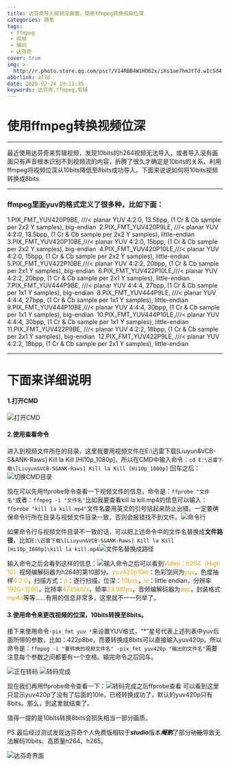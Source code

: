 ```yaml
---
title: 达芬奇导入视频没画面，使用ffmpeg转换视频位深
categories: 随笔
tags:
 - ffmpeg
 - 视频
 - 编码
 - 达芬奇
cover: true
img: >-
  http://r.photo.store.qq.com/psc?/V14RBB4W1HO62x/iXs1ae7hmJtTd.wIcSd4.U2SHy*DPrf15JXk7Luto4WZVz*K5ul5JM85ie8VoaJCo5q8vqRdA0bV6F1uWGrQnlxDfErgCEsozqEZf7bo.Bs!/r.jpg
abbrlink: a77d
date: 2020-02-24 19:11:35
keywords: 达芬奇,ffmpeg,剪辑
---
```

# 使用ffmpeg转换视频位深

-------------------------------
最近使用达芬奇来剪辑视频，发现10bits的h264视频无法导入，或者导入没有画面只有声音根本识别不到视频流的内容，折腾了很久才确定是10bits的关系。利用ffmpeg将视频位深从10bits降低至8bits成功导入。下面来说说如何将10bits视频转换成8bits

---

### ffmpeg里面yuv的格式定义了很多种，比如下面：

1.PIX_FMT_YUV420P9BE, ///< planar YUV 4:2:0, 13.5bpp, (1 Cr & Cb sample per 2x2 Y samples), big-endian 
2.PIX_FMT_YUV420P9LE, ///< planar YUV 4:2:0, 13.5bpp, (1 Cr & Cb sample per 2x2 Y samples), little-endian 
3.PIX_FMT_YUV420P10BE,///< planar YUV 4:2:0, 15bpp, (1 Cr & Cb sample per 2x2 Y samples), big-endian 
4.PIX_FMT_YUV420P10LE,///< planar YUV 4:2:0, 15bpp, (1 Cr & Cb sample per 2x2 Y samples), little-endian 
5.PIX_FMT_YUV422P10BE,///< planar YUV 4:2:2, 20bpp, (1 Cr & Cb sample per 2x1 Y samples), big-endian 
6.PIX_FMT_YUV422P10LE,///< planar YUV 4:2:2, 20bpp, (1 Cr & Cb sample per 2x1 Y samples), little-endian 
7.PIX_FMT_YUV444P9BE, ///< planar YUV 4:4:4, 27bpp, (1 Cr & Cb sample per 1x1 Y samples), big-endian 
8.PIX_FMT_YUV444P9LE, ///< planar YUV 4:4:4, 27bpp, (1 Cr & Cb sample per 1x1 Y samples), little-endian 
9.PIX_FMT_YUV444P10BE,///< planar YUV 4:4:4, 30bpp, (1 Cr & Cb sample per 1x1 Y samples), big-endian 
10.PIX_FMT_YUV444P10LE,///< planar YUV 4:4:4, 30bpp, (1 Cr & Cb sample per 1x1 Y samples), little-endian 
11.PIX_FMT_YUV422P9BE, ///< planar YUV 4:2:2, 18bpp, (1 Cr & Cb sample per 2x1 Y samples), big-endian 
12.PIX_FMT_YUV422P9LE, ///< planar YUV 4:2:2, 18bpp, (1 Cr & Cb sample per 2x1 Y samples), little-endian 

---

# 下面来详细说明

#### 1.打开CMD

![打开CMD](http://r.photo.store.qq.com/psc?/V14RBB4W1HO62x/iXs1ae7hmJtTd.wIcSd4.axKZe4yVhW.sID3TN4G9OZzCxrsqkTS.Ze9UUp3sTzzaJALIKafvEk9j4gTPtahHM7iLGFkh6qmET3u7h3fHwI!/r)

#### 2.使用查看命令

进入到视频文件所在的目录，这里我要用视频文件在E:\迅雷下载\[Liuyun&VCB-S&ANK-Raws] Kill la Kill [Hi10p_1080p]，所以在CMD中输入命令：`cd E:\迅雷下载\[Liuyun&VCB-S&ANK-Raws] Kill la Kill [Hi10p_1080p]` 回车之后：![切换CMD目录](http://r.photo.store.qq.com/psc?/V14RBB4W1HO62x/iXs1ae7hmJtTd.wIcSd4.XBRplTNIYOXpb9ocgo12MP3G*AiGtytdCCzQPHaEDPu.O1dieS*od2Qufb0*xuC.9Y9WAMoeJs6soK1iA5SEiM!/r)

现在可以先用ffprobe命令查看一下视频文件的信息，命令是：`ffprobe "文件名"`或者：`ffmpeg -i "文件名"`比如我要查看kill la kill.mp4的信息可以输入：`ffprobe "kill la kill.mp4"`文件名要用英文的引号括起来防止出错。一定要确保命令行所在目录与视频文件目录一致，否则会报错找不到文件。![命令行](http://r.photo.store.qq.com/psc?/V14RBB4W1HO62x/iXs1ae7hmJtTd.wIcSd4.QhrV70ev1To0ESRaSL8Zdyr9vCxX3UsOGhCv*8bsd1LcFbQH.Nd.A.TiT5Xl.PFcIL7wFj*Sucu41Vev9bO724!/r)

如果命令行与视频文件目录不一致的话，可以把上述命令中的文件名替换成**文件路径**，比如`E:\迅雷下载\[Liuyun&VCB-S&ANK-Raws] Kill la Kill [Hi10p_1080p]\kill la kill.mp4`![文件名替换成路径](http://r.photo.store.qq.com/psc?/V14RBB4W1HO62x/iXs1ae7hmJtTd.wIcSd4.Qh0LWejDLqJvbGd2ghVLMZTZ7OYahgWrfS1rLf7y1X2gs2waNvSmejT2nElHnqfYuaW*VdNqySi8D61Jx73Jl0!/r)

输入命令之后会看到这样的信息：![输入命令之后](http://r.photo.store.qq.com/psc?/V14RBB4W1HO62x/iXs1ae7hmJtTd.wIcSd4.bsWm3Kbs.3DCwg2ojM3K7Y3Uy37*E2r1Lbxz4ZdkRyYrbWa3DdokIv3wmy2dOQ7hpl43eg4*FoD0pIIyu*NqOA!/r)可以看到<font color=orange>Video：h264（High 10）</font>视频编解码器为h264的第10部分。<font color=orange>yuv420p10le</font>：色彩空间为<font color=orange>yuv</font>，色度抽样<font color=orange>4:2:0</font>，扫描方式：<font color=orange>p</font>：逐行扫描，位深：<font color=orange>10bits</font>，<font color=orange>le</font>：little endian，分辨率<font color=orange>1920×1080</font>，比特率<font color=orange>4745kb/s</font>，帧率<font color=orange>23.98fps</font>，音频编解码器为<font color=orange>aac</font>，封装格式<font color=orange>mp4a</font>等等……有用的信息非常多，这里就不一一列举了。

#### 3.使用命令来更改视频的位深，10bits转换至8bits。

接下来使用命令`-pix_fmt yuv *`来设置YUV格式，“*”星号代表上述列表中yuv后面所带的参数，比如：422p8be，而要转换成8bits可以直接输入yuv420p。所以命令是：`ffmpeg -i "要转换的视频文件名" -pix_fmt yuv420p "输出的文件名"`需要注意每个参数之间都要有一个空格。输完命令之后回车。

![正在转码](http://r.photo.store.qq.com/psc?/V14RBB4W1HO62x/iXs1ae7hmJtTd.wIcSd4.XGcpaM5ST8abcQKsljYc*DfgeLN*ZQul1nEiCCCWgZwCvyvkwyi5mi137JyB6MGyi6930.v9YljIQdljfkiU9E!/r)  ![转码完成](http://r.photo.store.qq.com/psc?/V14RBB4W1HO62x/iXs1ae7hmJtTd.wIcSd4.Ugszob1jSbTE*EiWXJ13EuWbjxELYdD2y9lfF.4V4n.OmN0HJR22g7eP*8xwhSvXEDLbaRYigH7eJcgsBXWQEY!/r)

现在我们再用ffprobe命令查看一下：![转码完成之后ffprobe查看](http://r.photo.store.qq.com/psc?/V14RBB4W1HO62x/iXs1ae7hmJtTd.wIcSd4.XP*fVnsNyXEAZuVCyWexIXNh63jrkUESZH0p.nTx4CcdDUQuOKeBImILdFwBat6gGUeOZ..c8yZ8IwB482VpO8!/r) 可以看到这里只显示yuv420p了没有了后面的10le，已经转换成功了，默认的yuv420p只有8bits。那么，到这里就结束了。

值得一提的是10bits转换8bits会损失相当一部分画质。

PS.最后经过测试发现达芬奇个人免费版相较于***studio***版本***阉割***了部分~~功能~~导致无法解码10bits、高质量h264、h265。

![达芬奇界面](http://r.photo.store.qq.com/psc?/V14RBB4W1HO62x/iXs1ae7hmJtTd.wIcSd4.U2SHy*DPrf15JXk7Luto4WZVz*K5ul5JM85ie8VoaJCo5q8vqRdA0bV6F1uWGrQnlxDfErgCEsozqEZf7bo.Bs!/r.jpg)
